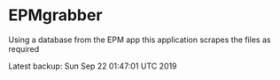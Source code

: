 # EPMgrabber
Using a database from the EPM app this application scrapes the files as required


Latest backup: Sun Sep 22 01:47:01 UTC 2019
